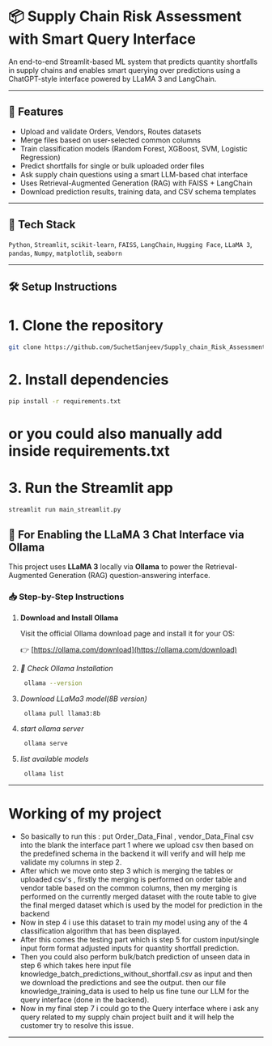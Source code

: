 # 📦 Supply Chain Risk Assessment with Smart Query Interface

An end-to-end Streamlit-based ML system that predicts quantity shortfalls in supply chains and enables smart querying over predictions using a ChatGPT-style interface powered by LLaMA 3 and LangChain.

---

## 🚀 Features

- Upload and validate Orders, Vendors, Routes datasets
- Merge files based on user-selected common columns
- Train classification models (Random Forest, XGBoost, SVM, Logistic Regression)
- Predict shortfalls for single or bulk uploaded order files
- Ask supply chain questions using a smart LLM-based chat interface
- Uses Retrieval-Augmented Generation (RAG) with FAISS + LangChain
- Download prediction results, training data, and CSV schema templates

---

## 🧱 Tech Stack

`Python`, `Streamlit`, `scikit-learn`, `FAISS`, `LangChain`, `Hugging Face`, `LLaMA 3`, `pandas`, `Numpy`, `matplotlib`, `seaborn`

---

## 🛠️ Setup Instructions

# 1. Clone the repository
```bash
git clone https://github.com/SuchetSanjeev/Supply_chain_Risk_Assessment-quantity-shortfall-Prediction-With-Smart-Query-Interface-.git
```

# 2. Install dependencies
```bash
pip install -r requirements.txt
```
# or you could also manually add inside requirements.txt

# 3. Run the Streamlit app
```bash
streamlit run main_streamlit.py
```

## 🤖 For Enabling the LLaMA 3 Chat Interface via Ollama

This project uses **LLaMA 3** locally via **Ollama** to power the Retrieval-Augmented Generation (RAG) question-answering interface.

### 📥 Step-by-Step Instructions

1. **Download and Install Ollama**

   Visit the official Ollama download page and install it for your OS:

   👉 [https://ollama.com/download](https://ollama.com/download)

2. *🧪 Check Ollama Installation*

   ```bash
    ollama --version
   ```
3. *Download LLaMa3 model(8B version)*
   ```bash
    ollama pull llama3:8b
   ```
4. *start ollama server*
   ```bash
    ollama serve  
   ```
5. *list available models*
   ```bash
    ollama list
   ```

---

# Working of my project

- So basically to run this : put Order_Data_Final , vendor_Data_Final csv into the blank the interface part 1 where we upload csv  then based on the predefined schema in the backend it will verify and will help me validate my columns in step 2.
- After which we move onto step 3 which is merging the tables or uploaded csv's , firstly the merging is performed on order table and vendor table  based on the common columns, then my merging is performed on the currently merged dataset with the route table to give the final merged dataset which is used by the model for prediction in the backend
- Now in step 4 i use this dataset to train my model using any of the 4 classification algorithm that has been displayed. 
- After this comes the testing part which is step 5 for custom input/single input form format adjusted inputs for quantity shortfall prediction.
- Then you could also perform bulk/batch prediction of unseen data in step 6 which takes here input file knowledge_batch_predictions_without_shortfall.csv as input and then we download the predictions and see the output. then our file knowledge_training_data is used to help us fine tune our LLM for the query interface (done in the backend). 
- Now in my final step 7 i could go to the Query interface where i ask any query related to my supply chain project built and it will help the customer try to resolve this issue.

---
